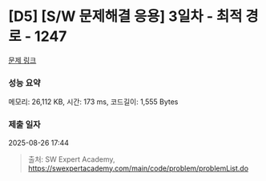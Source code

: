 # [D5] [S/W 문제해결 응용] 3일차 - 최적 경로 - 1247 

[문제 링크](https://swexpertacademy.com/main/code/problem/problemDetail.do?contestProbId=AV15OZ4qAPICFAYD) 

### 성능 요약

메모리: 26,112 KB, 시간: 173 ms, 코드길이: 1,555 Bytes

### 제출 일자

2025-08-26 17:44



> 출처: SW Expert Academy, https://swexpertacademy.com/main/code/problem/problemList.do